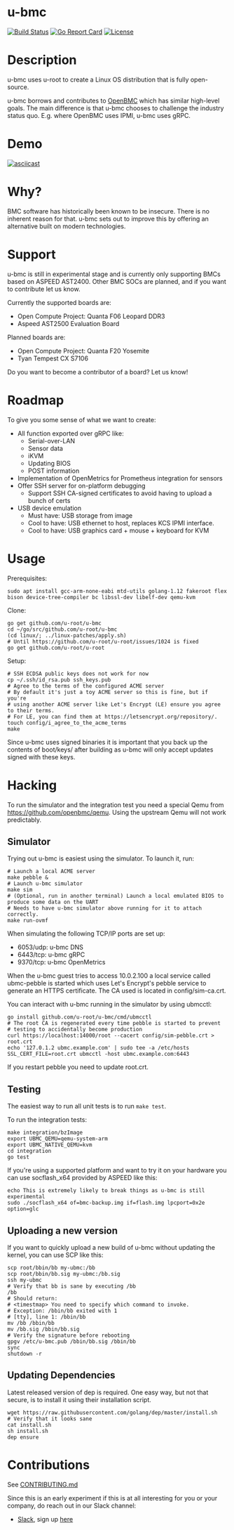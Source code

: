 # u-bmc

[![Build
Status](https://circleci.com/gh/u-root/u-bmc.svg?style=shield)](https://circleci.com/gh/u-root/u-bmc)
[![Go Report
Card](https://goreportcard.com/badge/github.com/u-root/u-bmc)](https://goreportcard.com/report/github.com/u-root/u-bmc)
[![License](https://img.shields.io/badge/License-BSD%203--Clause-blue.svg)](https://github.com/u-root/u-bmc/blob/master/LICENSE)

# Description

u-bmc uses u-root to create a Linux OS distribution that is fully open-source.

u-bmc borrows and contributes to [OpenBMC](https://github.com/openbmc/openbmc) which has
similar high-level goals. The main difference is that u-bmc chooses to challenge the industry status quo.
E.g. where OpenBMC uses IPMI, u-bmc uses gRPC.

# Demo

[![asciicast](https://asciinema.org/a/202889.png)](https://asciinema.org/a/202889)

# Why?

BMC software has historically been known to be insecure. There is no inherent reason for that.
u-bmc sets out to improve this by offering an alternative built on modern technologies.

# Support

u-bmc is still in experimental stage and is currently only supporting
BMCs based on ASPEED AST2400. Other BMC SOCs are planned, and if you want
to contribute let us know.

Currently the supported boards are:
- Open Compute Project: Quanta F06 Leopard DDR3
- Aspeed AST2500 Evaluation Board

Planned boards are:
- Open Compute Project: Quanta F20 Yosemite
- Tyan Tempest CX S7106 

Do you want to become a contributor of a board? Let us know!

# Roadmap

To give you some sense of what we want to create:

 * All function exported over gRPC like:
   * Serial-over-LAN
   * Sensor data
   * iKVM
   * Updating BIOS
   * POST information
 * Implementation of OpenMetrics for Prometheus integration for sensors
 * Offer SSH server for on-platform debugging
   * Support SSH CA-signed certificates to avoid having to upload a bunch of certs
 * USB device emulation
   * Must have: USB storage from image
   * Cool to have: USB ethernet to host, replaces KCS IPMI interface.
   * Cool to have: USB graphics card + mouse + keyboard for KVM

# Usage

Prerequisites:
```
sudo apt install gcc-arm-none-eabi mtd-utils golang-1.12 fakeroot flex bison device-tree-compiler bc libssl-dev libelf-dev qemu-kvm
```

Clone:
```
go get github.com/u-root/u-bmc
cd ~/go/src/github.com/u-root/u-bmc
(cd linux/; ../linux-patches/apply.sh)
# Until https://github.com/u-root/u-root/issues/1024 is fixed
go get github.com/u-root/u-root
```

Setup:
```
# SSH ECDSA public keys does not work for now
cp ~/.ssh/id_rsa.pub ssh_keys.pub
# Agree to the terms of the configured ACME server
# By default it's just a toy ACME server so this is fine, but if you're
# using another ACME server like Let's Encrypt (LE) ensure you agree to their terms.
# For LE, you can find them at https://letsencrypt.org/repository/.
touch config/i_agree_to_the_acme_terms
make
```

Since u-bmc uses signed binaries it is important that you back up the
contents of boot/keys/ after building as u-bmc will only accept updates
signed with these keys.

# Hacking

To run the simulator and the integration test you need a special
Qemu from https://github.com/openbmc/qemu. Using the upstream Qemu will
not work predictably.

## Simulator

Trying out u-bmc is easiest using the simulator. To launch it, run:

```
# Launch a local ACME server
make pebble &
# Launch u-bmc simulator
make sim
# (Optional, run in another terminal) Launch a local emulated BIOS to produce some data on the UART
# Needs to have u-bmc simulator above running for it to attach correctly.
make run-ovmf
```

When simulating the following TCP/IP ports are set up:

 * 6053/udp: u-bmc DNS
 * 6443/tcp: u-bmc gRPC
 * 9370/tcp: u-bmc OpenMetrics

When the u-bmc guest tries to access 10.0.2.100 a local service called
ubmc-pebble is started which uses Let's Encrypt's pebble service to generate
an HTTPS certificate. The CA used is located in config/sim-ca.crt.

You can interact with u-bmc running in the simulator by using ubmcctl:

```
go install github.com/u-root/u-bmc/cmd/ubmcctl
# The root CA is regenerated every time pebble is started to prevent
# testing to accidentally become production
curl https://localhost:14000/root --cacert config/sim-pebble.crt > root.crt
echo '127.0.1.2	ubmc.example.com' | sudo tee -a /etc/hosts
SSL_CERT_FILE=root.crt ubmcctl -host ubmc.example.com:6443
```

If you restart pebble you need to update root.crt.

## Testing

The easiest way to run all unit tests is to run `make test`.

To run the integration tests:
```
make integration/bzImage
export UBMC_QEMU=qemu-system-arm
export UBMC_NATIVE_QEMU=kvm
cd integration
go test
```

If you're using a supported platform and want to try it on your hardware you
can use socflash\_x64 provided by ASPEED like this:
```
echo This is extremely likely to break things as u-bmc is still experimental
sudo ./socflash_x64 of=bmc-backup.img if=flash.img lpcport=0x2e option=glc
```

## Uploading a new version

If you want to quickly upload a new build of u-bmc without updating the kernel,
you can use SCP like this:

```
scp root/bbin/bb my-ubmc:/bb
scp root/bbin/bb.sig my-ubmc:/bb.sig
ssh my-ubmc
# Verify that bb is sane by executing /bb
/bb
# Should return:
# <timestmap> You need to specify which command to invoke.
# Exception: /bbin/bb exited with 1
# [tty], line 1: /bbin/bb
mv /bb /bbin/bb
mv /bb.sig /bbin/bb.sig
# Verify the signature before rebooting
gpgv /etc/u-bmc.pub /bbin/bb.sig /bbin/bb
sync
shutdown -r
```

## Updating Dependencies

Latest released version of dep is required. One easy way, but not that secure,
is to install it using their installation script.

```
wget https://raw.githubusercontent.com/golang/dep/master/install.sh
# Verify that it looks sane
cat install.sh
sh install.sh
dep ensure
```

# Contributions

See [CONTRIBUTING.md](CONTRIBUTING.md)

Since this is an early experiment if this is at all interesting for you or your
company, do reach out in our Slack channel:

- [Slack](https://u-root.slack.com), sign up [here](http://slack.u-root.com/)

